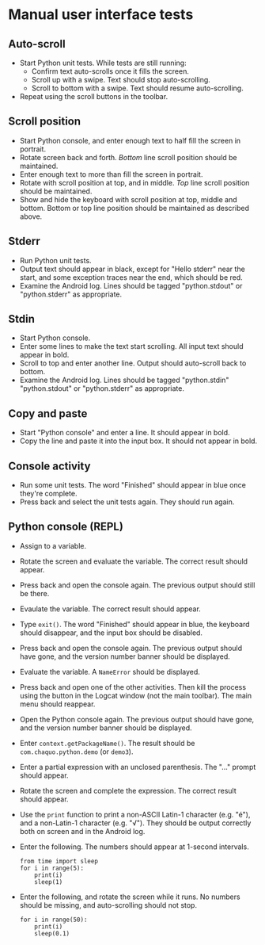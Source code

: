 # Manual user interface tests

## Auto-scroll
* Start Python unit tests. While tests are still running:
  * Confirm text auto-scrolls once it fills the screen.
  * Scroll up with a swipe. Text should stop auto-scrolling.
  * Scroll to bottom with a swipe. Text should resume auto-scrolling.
* Repeat using the scroll buttons in the toolbar.

## Scroll position
* Start Python console, and enter enough text to half fill the screen in portrait.
* Rotate screen back and forth. *Bottom* line scroll position should be maintained.
* Enter enough text to more than fill the screen in portrait.
* Rotate with scroll position at top, and in middle. *Top* line scroll position should be
  maintained.
* Show and hide the keyboard with scroll position at top, middle and bottom. Bottom or top line
  position should be maintained as described above.

## Stderr
* Run Python unit tests.
* Output text should appear in black, except for "Hello stderr" near the start, and some
  exception traces near the end, which should be red.
* Examine the Android log. Lines should be tagged "python.stdout" or "python.stderr" as
  appropriate.

## Stdin
* Start Python console.
* Enter some lines to make the text start scrolling. All input text should appear in bold.
* Scroll to top and enter another line. Output should auto-scroll back to bottom.
* Examine the Android log. Lines should be tagged "python.stdin" "python.stdout" or
  "python.stderr" as appropriate.

## Copy and paste
* Start "Python console" and enter a line. It should appear in bold.
* Copy the line and paste it into the input box. It should not appear in bold.

## Console activity
* Run some unit tests. The word "Finished" should appear in blue once they're complete.
* Press back and select the unit tests again. They should run again.

## Python console (REPL)
* Assign to a variable.
* Rotate the screen and evaluate the variable. The correct result should appear.
* Press back and open the console again. The previous output should still be there.
* Evaulate the variable. The correct result should appear.
* Type `exit()`. The word "Finished" should appear in blue, the keyboard should disappear, and
  the input box should be disabled.
* Press back and open the console again. The previous output should have gone, and the version
  number banner should be displayed.
* Evaluate the variable. A `NameError` should be displayed.

* Press back and open one of the other activities. Then kill the process using the button in
  the Logcat window (not the main toolbar). The main menu should reappear.
* Open the Python console again. The previous output should have gone, and the version number
  banner should be displayed.

* Enter `context.getPackageName()`. The result should be `com.chaquo.python.demo` (or `demo3`).

* Enter a partial expression with an unclosed parenthesis. The "..." prompt should appear.
* Rotate the screen and complete the expression. The correct result should appear.

* Use the `print` function to print a non-ASCII Latin-1 character (e.g. "é"), and a non-Latin-1
  character (e.g. "√"). They should be output correctly both on screen and in the Android log.

* Enter the following. The numbers should appear at 1-second intervals.
  ```
  from time import sleep
  for i in range(5):
      print(i)
      sleep(1)
  ```

* Enter the following, and rotate the screen while it runs. No numbers should be missing, and
  auto-scrolling should not stop.
  ```
  for i in range(50):
      print(i)
      sleep(0.1)
  ```

